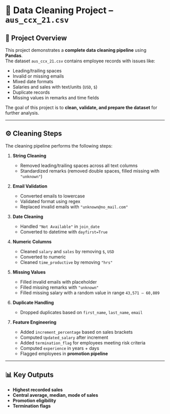 # 🧹 Data Cleaning Project – `aus_ccx_21.csv`

## 📌 Project Overview
This project demonstrates a **complete data cleaning pipeline** using **Pandas**.  
The dataset `aus_ccx_21.csv` contains employee records with issues like:  
- Leading/trailing spaces  
- Invalid or missing emails  
- Mixed date formats  
- Salaries and sales with text/units (`USD`, `$`)  
- Duplicate records  
- Missing values in remarks and time fields  

The goal of this project is to **clean, validate, and prepare the dataset** for further analysis.

---

## ⚙️ Cleaning Steps
The cleaning pipeline performs the following steps:

1. **String Cleaning**
   - Removed leading/trailing spaces across all text columns  
   - Standardized remarks (removed double spaces, filled missing with `"unknown"`)  

2. **Email Validation**
   - Converted emails to lowercase  
   - Validated format using regex  
   - Replaced invalid emails with `"unknown@no_mail.com"`  

3. **Date Cleaning**
   - Handled `"Not Available"` in `join_date`  
   - Converted to datetime with `dayfirst=True`  

4. **Numeric Columns**
   - Cleaned `salary` and `sales` by removing `$`, `USD`  
   - Converted to numeric  
   - Cleaned `time_productive` by removing `"hrs"`  

5. **Missing Values**
   - Filled invalid emails with placeholder  
   - Filled missing remarks with `"unknown"`  
   - Filled missing salary with a random value in range `43,571 – 60,809`  

6. **Duplicate Handling**
   - Dropped duplicates based on `first_name`, `last_name`, `email`  

7. **Feature Engineering**
   - Added `increment_percentage` based on sales brackets  
   - Computed `Updated_salary` after increment  
   - Added `termination_flag` for employees meeting risk criteria  
   - Computed `experience` in years + days  
   - Flagged employees in **promotion pipeline**  

---

## 📊 Key Outputs
- **Highest recorded sales**  
- **Central average, median, mode of sales**  
- **Promotion eligibility**  
- **Termination flags**  
